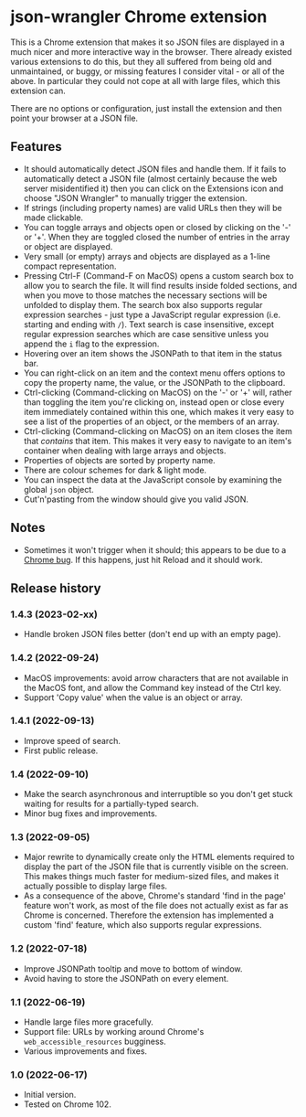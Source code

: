 # json-wrangler Chrome extension

This is a Chrome extension that makes it so JSON files are displayed in a much nicer and more interactive way in the browser. There already existed various extensions to do this, but they all suffered from being old and unmaintained, or buggy, or missing features I consider vital - or all of the above. In particular they could not cope at all with large files, which this extension can.

There are no options or configuration, just install the extension and then point your browser at a JSON file.

## Features

* It should automatically detect JSON files and handle them. If it fails to automatically detect a JSON file (almost certainly because the web server misidentified it) then you can click on the Extensions icon and choose "JSON Wrangler" to manually trigger the extension.
* If strings (including property names) are valid URLs then they will be made clickable.
* You can toggle arrays and objects open or closed by clicking on the '-' or '+'. When they are toggled closed the number of entries in the array or object are displayed.
* Very small (or empty) arrays and objects are displayed as a 1-line compact representation.
* Pressing Ctrl-F (Command-F on MacOS) opens a custom search box to allow you to search the file. It will find results inside folded sections, and when you move to those matches the necessary sections will be unfolded to display them. The search box also supports regular expression searches - just type a JavaScript regular expression (i.e. starting and ending with `/`). Text search is case insensitive, except regular expression searches which are case sensitive unless you append the `i` flag to the expression.
* Hovering over an item shows the JSONPath to that item in the status bar.
* You can right-click on an item and the context menu offers options to copy the property name, the value, or the JSONPath to the clipboard.
* Ctrl-clicking (Command-clicking on MacOS) on the '-' or '+' will, rather than toggling the item you're clicking on, instead open or close every item immediately contained within this one, which makes it very easy to see a list of the properties of an object, or the members of an array.
* Ctrl-clicking (Command-clicking on MacOS) on an item closes the item that _contains_ that item. This makes it very easy to navigate to an item's container when dealing with large arrays and objects.
* Properties of objects are sorted by property name.
* There are colour schemes for dark & light mode.
* You can inspect the data at the JavaScript console by examining the global `json` object.
* Cut'n'pasting from the window should give you valid JSON.

## Notes

* Sometimes it won't trigger when it should; this appears to be due to a [Chrome bug](https://bugs.chromium.org/p/chromium/issues/detail?id=1337294). If this happens, just hit Reload and it should work.

## Release history

### 1.4.3 (2023-02-xx)

* Handle broken JSON files better (don't end up with an empty page).

### 1.4.2 (2022-09-24)

* MacOS improvements: avoid arrow characters that are not available in the MacOS font, and allow the Command key instead of the Ctrl key.
* Support 'Copy value' when the value is an object or array.

### 1.4.1 (2022-09-13)

* Improve speed of search.
* First public release.

### 1.4 (2022-09-10)

* Make the search asynchronous and interruptible so you don't get stuck waiting for results for a partially-typed search.
* Minor bug fixes and improvements.

### 1.3 (2022-09-05)

* Major rewrite to dynamically create only the HTML elements required to display the part of the JSON file that is currently visible on the screen. This makes things much faster for medium-sized files, and makes it actually possible to display large files.
* As a consequence of the above, Chrome's standard 'find in the page' feature won't work, as most of the file does not actually exist as far as Chrome is concerned. Therefore the extension has implemented a custom 'find' feature, which also supports regular expressions.

### 1.2 (2022-07-18)

* Improve JSONPath tooltip and move to bottom of window.
* Avoid having to store the JSONPath on every element.

### 1.1 (2022-06-19)

* Handle large files more gracefully.
* Support file: URLs by working around Chrome's `web_accessible_resources` bugginess.
* Various improvements and fixes.

### 1.0 (2022-06-17)

* Initial version.
* Tested on Chrome 102.

